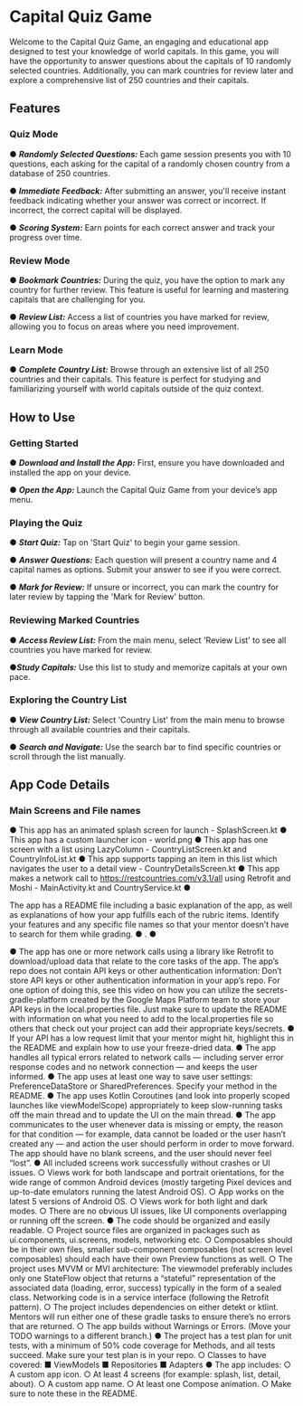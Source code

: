 # Capital Quiz Game
Welcome to the Capital Quiz Game, an engaging and educational app designed to test your knowledge of world capitals. In this game, you will have the opportunity to answer questions about the capitals of 10 randomly selected countries. Additionally, you can mark countries for review later and explore a comprehensive list of 250 countries and their capitals.

## Features

### Quiz Mode
● _**Randomly Selected Questions:**_ Each game session presents you with 10 questions, each asking for the capital of a randomly chosen country from a database of 250 countries.

● _**Immediate Feedback:**_ After submitting an answer, you'll receive instant feedback indicating whether your answer was correct or incorrect. If incorrect, the correct capital will be displayed.

● _**Scoring System:**_ Earn points for each correct answer and track your progress over time.

### Review Mode
● _**Bookmark Countries:**_ During the quiz, you have the option to mark any country for further review. This feature is useful for learning and mastering capitals that are challenging for you.

● _**Review List:**_ Access a list of countries you have marked for review, allowing you to focus on areas where you need improvement.

### Learn Mode
● _**Complete Country List:**_ Browse through an extensive list of all 250 countries and their capitals. This feature is perfect for studying and familiarizing yourself with world capitals outside of the quiz context.

## How to Use

### Getting Started
● _**Download and Install the App:**_ First, ensure you have downloaded and installed the app on your device.

● _**Open the App:**_ Launch the Capital Quiz Game from your device’s app menu.

### Playing the Quiz
● _**Start Quiz:**_ Tap on 'Start Quiz' to begin your game session.

● _**Answer Questions:**_ Each question will present a country name and 4 capital names as options. Submit your answer to see if you were correct.

● _**Mark for Review:**_ If unsure or incorrect, you can mark the country for later review by tapping the 'Mark for Review' button.

### Reviewing Marked Countries
● _**Access Review List:**_ From the main menu, select 'Review List' to see all countries you have marked for review.

●_**Study Capitals:**_ Use this list to study and memorize capitals at your own pace.

### Exploring the Country List
● _**View Country List:**_ Select 'Country List' from the main menu to browse through all available countries and their capitals.

● _**Search and Navigate:**_ Use the search bar to find specific countries or scroll through the list manually.



## App Code Details

### Main Screens and File names

● This app has an animated splash screen for launch - SplashScreen.kt
● This app has a custom launcher icon - world.png
● This app has one screen with a list using LazyColumn - CountryListScreen.kt and CountryInfoList.kt
● This app supports tapping an item in this list which navigates the user to a detail view - CountryDetailsScreen.kt
● This app makes a network call to https://restcountries.com/v3.1/all using Retrofit and Moshi - MainActivity.kt and CountryService.kt
● 










The app has a README file including a basic explanation of the app, as well as
explanations of how your app fulfills each of the rubric items. Identify your features and
any specific file names so that your mentor doesn’t have to search for them while
grading.
● .
● 


● The app has one or more network calls using a library like Retrofit to
download/upload data that relate to the core tasks of the app. The app’s repo does not
contain API keys or other authentication information: Don’t store API keys or other
authentication information in your app’s repo. For one option of doing this, see this video
on how you can utilize the secrets-gradle-platform created by the Google Maps Platform
team to store your API keys in the local.properties file. Just make sure to update the
README with information on what you need to add to the local.properties file so others
that check out your project can add their appropriate keys/secrets.
● If your API has a low request limit that your mentor might hit, highlight this in the
README and explain how to use your freeze-dried data.
● The app handles all typical errors related to network calls — including server error
response codes and no network connection — and keeps the user informed.
● The app uses at least one way to save user settings: PreferenceDataStore or
SharedPreferences. Specify your method in the README.
● The app uses Kotlin Coroutines (and look into properly scoped launches like
viewModelScope) appropriately to keep slow-running tasks off the main thread and to
update the UI on the main thread.
● The app communicates to the user whenever data is missing or empty, the reason for
that condition — for example, data cannot be loaded or the user hasn’t created any —
and action the user should perform in order to move forward. The app should have no
blank screens, and the user should never feel “lost”.
● All included screens work successfully without crashes or UI issues.
○ Views work for both landscape and portrait orientations, for the wide range of
common Android devices (mostly targeting Pixel devices and up-to-date
emulators running the latest Android OS).
○ App works on the latest 5 versions of Android OS.
○ Views work for both light and dark modes.
○ There are no obvious UI issues, like UI components overlapping or running off
the screen.
● The code should be organized and easily readable.
○ Project source files are organized in packages such as ui.components,
ui.screens, models, networking etc.
○ Composables should be in their own files, smaller sub-component composables
(not screen level composables) should each have their own Preview functions as
well.
○ The project uses MVVM or MVI architecture: The viewmodel preferably includes
only one StateFlow object that returns a “stateful” representation of the
associated data (loading, error, success) typically in the form of a sealed
class. Networking code is in a service interface (following the Retrofit pattern).
○ The project includes dependencies on either detekt or ktlint. Mentors will run
either one of these gradle tasks to ensure there’s no errors that are returned.
○ The app builds without Warnings or Errors. (Move your TODO warnings to a
different branch.)
● The project has a test plan for unit tests, with a minimum of 50% code coverage for
Methods, and all tests succeed. Make sure your test plan is in your repo.
○ Classes to have covered:
■ ViewModels
■ Repositories
■ Adapters
● The app includes:
○ A custom app icon.
○ At least 4 screens (for example: splash, list, detail, about).
○ A custom app name.
○ At least one Compose animation.
○ Make sure to note these in the README.
